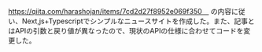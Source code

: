https://qiita.com/harashojan/items/7cd2d27f8952e069f350　
の内容に従い、Next,js+Typescriptでシンプルなニュースサイトを作成した。また、記事とはAPIの引数と戻り値が異なったので、現状のAPIの仕様に合わせてコードを変更した。
